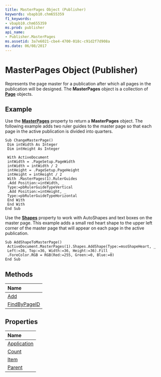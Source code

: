```yaml
---
title: MasterPages Object (Publisher)
keywords: vbapb10.chm655359
f1_keywords:
- vbapb10.chm655359
ms.prod: publisher
api_name:
- Publisher.MasterPages
ms.assetid: 3a7e6021-cbe4-4700-018c-c91d2f7d908a
ms.date: 06/08/2017
---
```



# MasterPages Object (Publisher)

Represents the page master for a publication after which all pages in the publication will be designed. The  **MasterPages** object is a collection of **[Page](Publisher.Page.md)** objects.
 


## Example

Use the  **[MasterPages](Publisher.Document.MasterPages.md)** property to return a **MasterPages** object. The following example adds two ruler guides to the master page so that each page in the active publication is divided into quarters.
 

 

```
Sub ChangeMasterPage() 
 Dim intWidth As Integer 
 Dim intHeight As Integer 
 
 With ActiveDocument 
 intWidth = .PageSetup.PageWidth 
 intWidth = intWidth / 2 
 intHeight = .PageSetup.PageHeight 
 intHeight = intHeight / 2 
 With .MasterPages(1).RulerGuides 
 .Add Position:=intWidth, _ 
 Type:=pbRulerGuideTypeVertical 
 .Add Position:=intHeight, _ 
 Type:=pbRulerGuideTypeHorizontal 
 End With 
 End With 
End Sub
```

Use the  **[Shapes](Publisher.Page.Shapes.md)** property to work with AutoShapes and text boxes on the master page. This example adds a small red heart shape to the upper left corner of the master page that will appear on each page in the active publication.
 

 



```
Sub AddShapeToMasterPage() 
 ActiveDocument.MasterPages(1).Shapes.AddShape(Type:=msoShapeHeart, _ 
 Left:=36, Top:=36, Width:=36, Height:=36).Fill _ 
 .ForeColor.RGB = RGB(Red:=255, Green:=0, Blue:=0) 
End Sub
```


## Methods



|**Name**|
|:-----|
|[Add](Publisher.MasterPages.Add.md)|
|[FindByPageID](Publisher.MasterPages.FindByPageID.md)|

## Properties



|**Name**|
|:-----|
|[Application](Publisher.MasterPages.Application.md)|
|[Count](Publisher.MasterPages.Count.md)|
|[Item](Publisher.MasterPages.Item.md)|
|[Parent](Publisher.MasterPages.Parent.md)|

